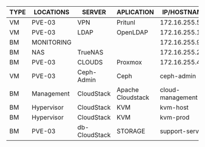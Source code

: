
| TYPE | LOCATIONS | SERVER | APLICATION | IP/HOSTNAME | ACCESS | USERNAME | PASSWORD | 
| ------ | ------ | ------ | ------ | ------ | ------ | ------ | ------ |
| VM | PVE-03 | VPN | Pritunl | 172.16.255.50 | https://172.16.255.50:8443/ | root | m45t3rR007 |
| VM | PVE-03 | LDAP | OpenLDAP | 172.16.255.14 | http://172.16.255.14 | admin | m45t3rR007 |
| BM | MONITORING |  |  | 172.16.255.96 | http://172.16.255.96:5601 | admin | m45t3rR007 |
| BM | NAS | TrueNAS |  | 172.16.255.251 | http://172.16.255.251 | root | m45t3rR007 |
| BM | PVE-03 | CLOUDS | Proxmox | 172.16.255.4 | https://172.16.255.4 | root | m45t3rR007 |
| VM | PVE-03 | Ceph-Admin | Ceph | ceph-admin | https://172.16.25.8:8443 | admin | m45t3rR007 |
| BM | Management | CloudStack | Apache Cloudstack | cloud-management | http://172.16.25.2:8080/client | admin | m45t3rR007 |
| BM | Hypervisor | CloudStack | KVM | kvm-host | ssh 172.16.25.3 | root | m45t3rR007 |
| BM | Hypervisor | CloudStack | KVM | kvm-prod | ssh 172.16.25.10 | root | m45t3rR007 |
| BM | PVE-03 | db-CloudStack | STORAGE | support-server | ssh 172.16.25.7 | root | m45t3rR007 |



